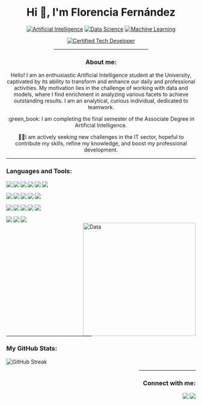 <h1 align="center">Hi 👋, I'm Florencia Fernández</h1>

<p align="center">
  <a href="https://"><img src="https://img.shields.io/badge/Artificial_Intelligence-affc41?style=for-the-badge" alt="Artificial Intelligence"></a>
  <a href="https://"><img src="https://img.shields.io/badge/Data_Science-dd2d4a?style=for-the-badge" alt="Data Science"></a>
  <a href="https://"><img src="https://img.shields.io/badge/Machine_Learning-02c39a?style=for-the-badge" alt="Machine Learning"></a>
</p>
<p align="center">
  <a href="https://"><img src="https://img.shields.io/badge/Certified_Tech_Developer-8A2BE2?style=for-the-badge" alt="Certified Tech Developer"></a>
</p>
<div align="center">
  <hr color="fefae0" width="50%">
</div>

<h3 align="center">About me:</h3>

<p align="center">Hello! I am an enthusiastic Artificial Intelligence student at the University, captivated by its ability to transform and enhance our daily and professional activities. My motivation lies in the challenge of working with data and models, where I find enrichment in analyzing various facets to achieve outstanding results. I am an analytical, curious individual, dedicated to teamwork.</p>
<p align="center">:green_book: I am completing the final semester of the Associate Degree in Artificial Intelligence.</p>
<p align="center">👩‍💻I am actively seeking new challenges in the IT sector, hopeful to contribute my skills, refine my knowledge, and boost my professional development.</p>


<div align="left">
  <hr color="fefae0" width="100%">
</div>
<h3 align="left">Languages and Tools:</h3>
<p>
  <img align="left" src="https://img.shields.io/badge/Python-FFD43B?style=for-the-badge&logo=python&logoColor=blue" />
  <img align="left" src="https://img.shields.io/badge/scikit_learn-F7931E?style=for-the-badge&logo=scikit-learn&logoColor=white" />
  <img align="left" src="https://img.shields.io/badge/Pandas-2C2D72?style=for-the-badge&logo=pandas&logoColor=white" />
  <img align="left" src="https://img.shields.io/badge/Plotly-239120?style=for-the-badge&logo=plotly&logoColor=white" />
  <img align="left" src="https://img.shields.io/badge/SciPy-654FF0?style=for-the-badge&logo=SciPy&logoColor=white" />
  <img align="left" src="https://img.shields.io/badge/TensorFlow-FF6F00?style=for-the-badge&logo=TensorFlow&logoColor=white" />
  
</p>
<br>
<p>
  <img align="left" src="https://img.shields.io/badge/Keras-FF0000?style=for-the-badge&logo=keras&logoColor=white" />
  <img align="left" src="https://img.shields.io/badge/Numpy-777BB4?style=for-the-badge&logo=numpy&logoColor=white" />
  <img align="left" src="https://img.shields.io/badge/Jupyter-F37626.svg?&style=for-the-badge&logo=Jupyter&logoColor=white" />
  <img align="left" src="https://img.shields.io/badge/conda-342B029.svg?&style=for-the-badge&logo=anaconda&logoColor=white" />
  <img align="left" src="https://img.shields.io/badge/Postman-FF6C37?style=for-the-badge&logo=Postman&logoColor=white" />
</p>
<br>
<p>
  <img align="left" src="https://img.shields.io/badge/Go-00ADD8?style=for-the-badge&logo=go&logoColor=white" />
  <img align="left" src="https://img.shields.io/badge/Docker-2CA5E0?style=for-the-badge&logo=docker&logoColor=white" />
  <img align="left" src="https://img.shields.io/badge/PowerBI-F2C811?style=for-the-badge&logo=Power%20BI&logoColor=white" />
  <img align="left" src="https://img.shields.io/badge/VSCode-0078D4?style=for-the-badge&logo=visual%20studio%20code&logoColor=white" />
  <img align="left" src="https://img.shields.io/badge/GIT-E44C30?style=for-the-badge&logo=git&logoColor=white" />
</p>
<br>
<p >
  <img align="left" src="https://img.shields.io/badge/Microsoft%20SQL%20Server-CC2927?style=for-the-badge&logo=microsoft%20sql%20server&logoColor=white" />
  <img align="left" src="https://img.shields.io/badge/MySQL-005C84?style=for-the-badge&logo=mysql&logoColor=white" />
  <img align="left" src="https://img.shields.io/badge/MongoDB-4EA94B?style=for-the-badge&logo=mongodb&logoColor=white" />
</p>
<br>
<img align="right" alt="Data" width="300" src="https://media.giphy.com/media/v1.Y2lkPTc5MGI3NjExYThtYmo0MTQzN2wzeDU3dnA3NHRyNzZqNTJpaXozdGhtN21ncTRvcSZlcD12MV9naWZzX3NlYXJjaCZjdD1n/SvckSy7fFviqrq8ClF/giphy.gif">

<hr color="fefae0" width="45%">
<h3 align="left">My GitHub Stats:</h3>
<p> <a href="https://github.com/Flor243/github-readme-stats"><img align="left" src="https://github-readme-stats.vercel.app/api/top-langs/?username=Flor243&theme=merko" alt="GitHub Streak" /></a></p>
<br>

<div align="right">
  <hr color="fefae0" width="30%">
</div>
<h3 align="right">Connect with me:</h3>
<p>&nbsp;<a href="mailto:florencia.fernandez.051@gmail.com"><img align="right" src="https://skillicons.dev/icons?i=gmail" /></a><a href="https://www.linkedin.com/in/florencia-fernandez-dev/"><img align="right" src="https://skillicons.dev/icons?i=linkedin" /></a>
      </p>



